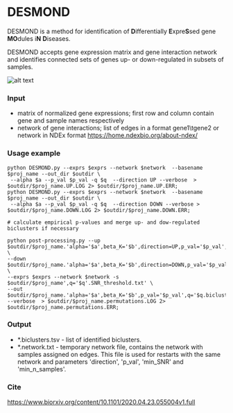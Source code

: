 # DESMOND

DESMOND is a method for identification of **D**ifferentially **E**xpre**S**sed gene **MO**dules i**N** **D**iseases. 

DESMOND accepts gene expression matrix and gene interaction network and identifies connected sets of genes up- or down-regulated in subsets of samples.

![alt text](https://github.com/ozolotareva/DESMOND/blob/master/poster/DESMOND_abstract.png)



### Input

 * matrix of normalized gene expressions; first row and column contain gene and sample names respectively
 * network of gene interactions; list of edges in a format gene1\tgene2 or network in NDEx format https://home.ndexbio.org/about-ndex/
 
### Usage example

```
python DESMOND.py --exprs $exprs --network $network  --basename $proj_name --out_dir $outdir \
 --alpha $a --p_val $p_val -q $q  --direction UP --verbose  > $outdir/$proj_name.UP.LOG 2> $outdir/$proj_name.UP.ERR;
python DESMOND.py --exprs $exprs --network $network  --basename $proj_name --out_dir $outdir \
 --alpha $a --p_val $p_val -q $q  --direction DOWN --verbose > $outdir/$proj_name.DOWN.LOG 2> $outdir/$proj_name.DOWN.ERR;

# calculate empirical p-values and merge up- and dow-regulated biclusters if necessary

python post-processing.py --up $outdir/$proj_name.'alpha='$a',beta_K='$b',direction=UP,p_val='$p_val',q='$q.biclusters.tsv \
--down $outdir/$proj_name.'alpha='$a',beta_K='$b',direction=DOWN,p_val='$p_val',q='$q.biclusters.tsv \
--exprs $exprs --network $network -s $outdir/$proj_name',q='$q'.SNR_threshold.txt' \
--out $outdir/$proj_name.'alpha='$a',beta_K='$b',p_val='$p_val',q='$q.biclusters.permutations.tsv  --verbose  > $outdir/$proj_name.permutations.LOG 2> $outdir/$proj_name.permutations.ERR;

```
### Output
 * \*.biclusters.tsv - list of identified biclusters.
 * \*.network.txt  - temporary network file, contains the network with samples assigned on edges. This file is used for restarts with the same network and parameters 'direction', 'p_val', 'min_SNR' and 'min_n_samples'.

### Cite
https://www.biorxiv.org/content/10.1101/2020.04.23.055004v1.full

